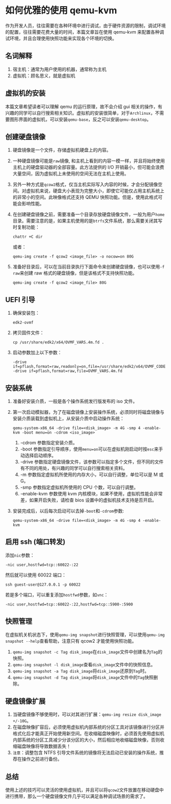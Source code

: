 # 如何优雅的使用 qemu-kvm

作为开发人员，往往需要在各种环境中进行调试，由于硬件资源的限制，调试环境的配置，往往需要花费大量的时间，本篇文章旨在使用 qemu-kvm 来配置各种调试环境，并且合理使用快照功能来实现各个环境的切换。

## 名词解释

1. 宿主机：通常为用户使用的机器，通常称为主机
2. 虚拟机：顾名思义，就是虚拟机

## 虚拟机的安装

本篇文章希望读者可以理解 qemu 的运行原理，故不会介绍 gui 相关的操作，有兴趣的同学可以自行搜索相关知识。虚拟机的安装很简单，对于`Archlinux`，不需要图形界面的虚拟机，可以安装`qemu-base`，反之可以安装`qemu-desktop`。

## 创建硬盘镜像

1. 硬盘镜像是一个文件，存储虚拟机硬盘上的内容。
2. 一种硬盘镜像可能是`raw`镜像, 和主机上看到的内容一模一样，并且将始终使用主机上的硬盘驱动器的全部容量。此方法提供的 I/O 开销最小，但可能会浪费大量空间，因为虚拟机上未使用的空间无法在主机上使用。
3. 另外一种方式是`qcow2`格式，仅当主机实际写入内容的时候，才会分配镜像空间。对虚拟机来说，硬盘大小表现为完整大小，即使它可能仅占用主机系统上的非常小的空间。此映像格式还支持 QEMU 快照功能。但是，使用此格式可能会影响性能。
4. 在创建硬盘镜像之前，需要准备一个目录存放硬盘镜像文件，一般为用户`home`目录。需要注意的是，如果主机使用的是`btrfs`文件系统，那么需要关闭其写时复制功能：

   ```shell
   chattr +C dir
   ```
   或者：
   ```
   qemu-img create -f qcow2 <image_file> -o nocow=on 80G
   ```

5. 准备好目录后，可以在当前目录执行下面命令来创建硬盘镜像，也可以使用`-f raw`来创建 raw 格式的硬盘镜像，但是该格式不支持快照功能。

   ```shell
   qemu-img create -f qcow2 <image_file> 80G
   ```

## UEFI 引导

1. 确保安装包：

   ```shell
   edk2-ovmf
   ```

2. 拷贝固件文件：

   ```shell
   cp /usr/share/edk2/x64/OVMF_VARS.4m.fd .
   ```

3. 启动参数加上以下参数：

   ```shell
   -drive if=pflash,format=raw,readonly=on,file=/usr/share/edk2/x64/OVMF_CODE.4m.fd -drive if=pflash,format=raw,file=OVMF_VARS.4m.fd
   ```

## 安装系统

1. 准备好安装介质，一般是各个操作系统发行版发布的 iso 文件。
2. 第一次启动模拟器，为了在磁盘镜像上安装操作系统，必须同时将磁盘镜像与安装介质装载到虚拟机上，从安装介质中启动操作系统：

   ```shell
   qemu-system-x86_64 -drive file=<disk_image> -m 4G -smp 4 -enable-kvm -boot menu=on -cdrom <iso_image>
   ```

   1. -cdrom 参数指定安装介质。
   2. -boot 参数指定引导顺序，使用`menu=on`可以在虚拟机刚启动时按`esc`来手动选择启动顺序。
   3. -drive 参数指定硬盘镜像文件，该参数可以指定多个文件，但不同的文件有不同的用处，有兴趣的同学可以自行搜索相关资料。
   4. -m 参数指定虚拟机所使用的内存大小，可以自行调整，单位可以是 M 或 G。
   5. -smp 参数指定虚拟机所使用的 CPU 个数，可以自行调整。
   6. -enable-kvm 参数使用 kvm 内核模块，如果不使用，虚拟机性能会非常差，如果开启失败，请检查 bios 设置中的虚拟机技术支持是否开启。

3. 安装完成后，以后每次启动可以去掉`-boot`和`-cdrom`参数:

   ```shell
   qemu-system-x86_64 -drive file=<disk_image> -m 4G -smp 4 -enable-kvm
   ```

## 启用 ssh (端口转发)

添加`nic`参数：

```shell
-nic user,hostfwd=tcp::60022-:22
```

然后就可以使用 60022 端口：

```shell
ssh guest-user@127.0.0.1 -p 60022
```

若是多个端口，可以重复添加`hostfwd`参数，如`vnc`：

```shell
-nic user,hostfwd=tcp::60022-:22,hostfwd=tcp::5900-:5900
```

## 快照管理

在虚拟机关机状态下，使用`qemu-img snapshot`进行快照管理，可以使用`qemu-img snapshot --help`查看帮助，注意只有 qcow2 才能使用快照功能。

1. `qemu-img snapshot -c Tag disk_image`在`disk_image`文件中创建名为`Tag`的快照。
2. `qemu-img snapshot -l disk_image`查看`disk_image`文件中的快照信息。
3. `qemu-img snapshot -a Tag disk_image`将`disk_image`还原到`Tag`时。
4. `qemu-img snapshot -d Tag disk_image`将`disk_image`文件中的`Tag`快照删除。

## 硬盘镜像扩展

1. 当硬盘镜像不够使用时，可以对其进行扩展：`qemu-img resize disk_image +/-10G`。
2. 在磁盘映像扩容后，必须使用虚拟机内部系统的分区工具对该镜像进行分区并格式化后才能真正开始使用新空间。在收缩磁盘映像时，必须首先使用虚拟机内部系统的分区工具减少分该分区的大小，然后相应地收缩磁盘映像，否则收缩磁盘映像将导致数据丢失！
3. `注意`：调整包含 NTFS 引导文件系统的镜像将无法启动已安装的操作系统，推荐在操作之前进行备份。

## 总结

使用上述的技巧可以灵活的使用虚拟机，并且可以将`qcow2`文件放置在移动硬盘中进行携带，那么一个硬盘镜像文件几乎可以满足各种调试场景的需求了。
